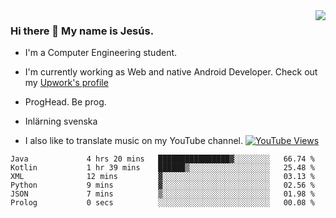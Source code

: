 <img align='right' src="https://github-readme-stats.vercel.app/api/top-langs/?username=JesusJimenezG&layout=compact&theme=dracula">

### Hi there 👋 My name is Jesús.
- I'm a Computer Engineering student.
- I'm currently working as Web and native Android Developer. Check out my [Upwork's profile](https://www.upwork.com/freelancers/~0136891f6e1d316648)

- ProgHead. Be prog.
- Inlärning svenska
- I also like to translate music on my YouTube channel. [![YouTube Views](https://img.shields.io/youtube/channel/views/UCWnlcC4_sV9Imcy9ysQpxHA?style=social)](https://www.youtube.com/channel/UCWnlcC4_sV9Imcy9ysQpxHA)

<!--START_SECTION:waka-->

```text
Java             4 hrs 20 mins   ████████████████▓░░░░░░░░   66.74 %
Kotlin           1 hr 39 mins    ██████▒░░░░░░░░░░░░░░░░░░   25.48 %
XML              12 mins         ▓░░░░░░░░░░░░░░░░░░░░░░░░   03.13 %
Python           9 mins          ▓░░░░░░░░░░░░░░░░░░░░░░░░   02.56 %
JSON             7 mins          ▒░░░░░░░░░░░░░░░░░░░░░░░░   01.98 %
Prolog           0 secs          ░░░░░░░░░░░░░░░░░░░░░░░░░   00.08 %
```

<!--END_SECTION:waka-->

<!--
**JesusJimenezG/JesusJimenezG** is a ✨ _special_ ✨ repository because its `README.md` (this file) appears on your GitHub profile.

Here are some ideas to get you started:

- 🔭 I’m currently working on ...
- 🌱 I’m currently learning ...
- 👯 I’m looking to collaborate on ...
- 🤔 I’m looking for help with ...
- 💬 Ask me about ...
- 📫 How to reach me: ...
- 😄 Pronouns: ...
- ⚡ Fun fact: ...
-->
